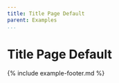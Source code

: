 ```yaml
---
title: Title Page Default
parent: Examples
...
```


# Title Page Default

{% include example-footer.md %}
